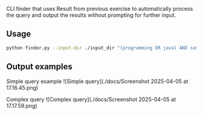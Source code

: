 
CLI finder that uses Result from previous exercise to automatically process the query and output the results without prompting for further input.

## Usage

```bash
python finder.py --input-dir ./input_dir "(programming OR java) AND summer AND NOT winter"
```

## Output examples 

Simple query example
![Simple query](./docs/Screenshot 2025-04-05 at 17.16.45.png)


Complex query
![Complex query](./docs/Screenshot 2025-04-05 at 17.17.59.png)
